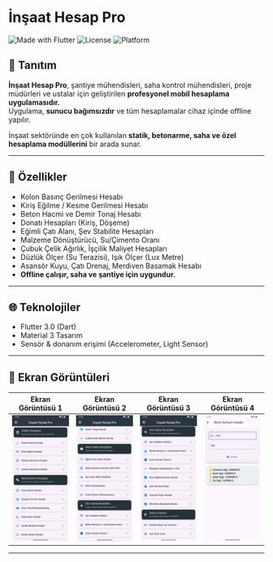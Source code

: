 # İnşaat Hesap Pro

![Made with Flutter](https://img.shields.io/badge/Flutter-3.0-blue?logo=flutter)
![License](https://img.shields.io/badge/license-MIT-green)
![Platform](https://img.shields.io/badge/platform-Android-lightgrey)

## 📱 Tanıtım
**İnşaat Hesap Pro**, şantiye mühendisleri, saha kontrol mühendisleri, proje müdürleri ve ustalar için geliştirilen **profesyonel mobil hesaplama uygulamasıdır.**  
Uygulama, **sunucu bağımsızdır** ve tüm hesaplamalar cihaz içinde offline yapılır.

İnşaat sektöründe en çok kullanılan **statik, betonarme, saha ve özel hesaplama modüllerini** bir arada sunar.

---

## 🚀 Özellikler
- Kolon Basınç Gerilmesi Hesabı
- Kiriş Eğilme / Kesme Gerilmesi Hesabı
- Beton Hacmi ve Demir Tonaj Hesabı
- Donatı Hesapları (Kiriş, Döşeme)
- Eğimli Çatı Alanı, Şev Stabilite Hesapları
- Malzeme Dönüştürücü, Su/Çimento Oranı
- Çubuk Çelik Ağırlık, İşçilik Maliyet Hesapları
- Düzlük Ölçer (Su Terazisi), Işık Ölçer (Lux Metre)
- Asansör Kuyu, Çatı Drenaj, Merdiven Basamak Hesabı
- **Offline çalışır, saha ve şantiye için uygundur.**

---

## 🌐 Teknolojiler
- Flutter 3.0 (Dart)
- Material 3 Tasarım
- Sensör & donanım erişimi (Accelerometer, Light Sensor)

---

## 📸 Ekran Görüntüleri

| Ekran Görüntüsü 1 | Ekran Görüntüsü 2 | Ekran Görüntüsü 3 | Ekran Görüntüsü 4 |
|----------|-----------------|--------------------|-----------------|
| ![menu](https://github.com/fratk21/cam/blob/main/screenshot/1.png) | ![statik](https://github.com/fratk21/cam/blob/main/screenshot/2.png) | ![betonarme](https://github.com/fratk21/cam/blob/main/screenshot/3.png) | ![saha](https://github.com/fratk21/cam/blob/main/screenshot/4.png) |

---

